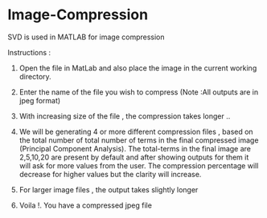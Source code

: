 # Image-Compression
SVD is used in MATLAB for image compression



Instructions :

1) Open the file in MatLab and also place the image in the current working directory.

2) Enter the name of the file you wish to compress (Note :All outputs are in jpeg format)

3) With increasing size of the file , the compression takes longer ..

4) We will be generating 4 or more different compression files , based on the total number of total
   number of terms in the final compressed image (Principal Component Analysis). The total-terms in the final image are 2,5,10,20 are present by default and after showing outputs for them it will ask for more values from the user. 
   The compression percentage will decrease for higher values but the clarity will increase.
   
5) For larger image files , the output takes slightly longer 

6) Voila !. You have a compressed jpeg file

